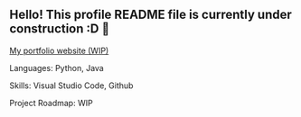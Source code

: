 ## Hello! This profile README file is currently under construction :D 🚧

[My portfolio website (WIP)](https://obsidiosteel.github.io/Portfolio-Website/)

Languages:
Python, Java

Skills:
Visual Studio Code, Github

Project Roadmap:
WIP
